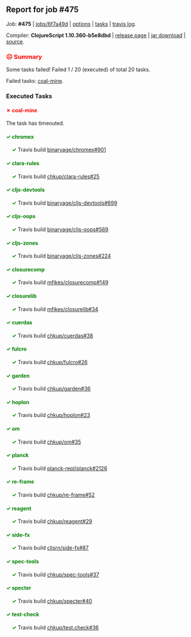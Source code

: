 ## Report for job #475

Job: **#475** | [jobs/6f7a49d](https://github.com/cljs-oss/canary/commit/6f7a49d9ce7a93bd2dd3b430a35a0e38cf2fbd0a) | [options](options.edn) | [tasks](tasks.edn) | [travis log](https://travis-ci.org/cljs-oss/canary/builds/401461490).

Compiler: **ClojureScript 1.10.360-b5e8dbd** | [release page](https://github.com/cljs-oss/canary/releases/tag/r1.10.360-b5e8dbd) | [jar download](https://github.com/cljs-oss/canary/releases/download/r1.10.360-b5e8dbd/clojurescript-1.10.360-b5e8dbd.jar) | [source](https://github.com/clojure/clojurescript/commit/b5e8dbd3316b0119ec3b80a73511127e678ce482).

### <b style='color:red'>☹ Summary</b>

Some tasks failed! Failed 1 / 20 (executed) of total 20 tasks.

Failed tasks: [coal-mine](#-coal-mine).

### Executed Tasks

#### <b style='color:red'>&#x2717; coal-mine</b>
The task has timeouted.

#### <b style='color:green'>&#x2713; chromex</b>
&nbsp;&nbsp;&nbsp;&nbsp;<b style='color:green'>&#x2713;</b> Travis build [binaryage/chromex#901](https://travis-ci.org/binaryage/chromex/builds/401462240)<br>

#### <b style='color:green'>&#x2713; clara-rules</b>
&nbsp;&nbsp;&nbsp;&nbsp;<b style='color:green'>&#x2713;</b> Travis build [chkup/clara-rules#25](https://travis-ci.org/chkup/clara-rules/builds/401462244)<br>

#### <b style='color:green'>&#x2713; cljs-devtools</b>
&nbsp;&nbsp;&nbsp;&nbsp;<b style='color:green'>&#x2713;</b> Travis build [binaryage/cljs-devtools#699](https://travis-ci.org/binaryage/cljs-devtools/builds/401462246)<br>

#### <b style='color:green'>&#x2713; cljs-oops</b>
&nbsp;&nbsp;&nbsp;&nbsp;<b style='color:green'>&#x2713;</b> Travis build [binaryage/cljs-oops#569](https://travis-ci.org/binaryage/cljs-oops/builds/401462248)<br>

#### <b style='color:green'>&#x2713; cljs-zones</b>
&nbsp;&nbsp;&nbsp;&nbsp;<b style='color:green'>&#x2713;</b> Travis build [binaryage/cljs-zones#224](https://travis-ci.org/binaryage/cljs-zones/builds/401462254)<br>

#### <b style='color:green'>&#x2713; closurecomp</b>
&nbsp;&nbsp;&nbsp;&nbsp;<b style='color:green'>&#x2713;</b> Travis build [mfikes/closurecomp#149](https://travis-ci.org/mfikes/closurecomp/builds/401462278)<br>

#### <b style='color:green'>&#x2713; closurelib</b>
&nbsp;&nbsp;&nbsp;&nbsp;<b style='color:green'>&#x2713;</b> Travis build [mfikes/closurelib#34](https://travis-ci.org/mfikes/closurelib/builds/401462295)<br>

#### <b style='color:green'>&#x2713; cuerdas</b>
&nbsp;&nbsp;&nbsp;&nbsp;<b style='color:green'>&#x2713;</b> Travis build [chkup/cuerdas#38](https://travis-ci.org/chkup/cuerdas/builds/401462307)<br>

#### <b style='color:green'>&#x2713; fulcro</b>
&nbsp;&nbsp;&nbsp;&nbsp;<b style='color:green'>&#x2713;</b> Travis build [chkup/fulcro#26](https://travis-ci.org/chkup/fulcro/builds/401462305)<br>

#### <b style='color:green'>&#x2713; garden</b>
&nbsp;&nbsp;&nbsp;&nbsp;<b style='color:green'>&#x2713;</b> Travis build [chkup/garden#36](https://travis-ci.org/chkup/garden/builds/401462309)<br>

#### <b style='color:green'>&#x2713; hoplon</b>
&nbsp;&nbsp;&nbsp;&nbsp;<b style='color:green'>&#x2713;</b> Travis build [chkup/hoplon#23](https://travis-ci.org/chkup/hoplon/builds/401462311)<br>

#### <b style='color:green'>&#x2713; om</b>
&nbsp;&nbsp;&nbsp;&nbsp;<b style='color:green'>&#x2713;</b> Travis build [chkup/om#35](https://travis-ci.org/chkup/om/builds/401462315)<br>

#### <b style='color:green'>&#x2713; planck</b>
&nbsp;&nbsp;&nbsp;&nbsp;<b style='color:green'>&#x2713;</b> Travis build [planck-repl/planck#2126](https://travis-ci.org/planck-repl/planck/builds/401462379)<br>

#### <b style='color:green'>&#x2713; re-frame</b>
&nbsp;&nbsp;&nbsp;&nbsp;<b style='color:green'>&#x2713;</b> Travis build [chkup/re-frame#52](https://travis-ci.org/chkup/re-frame/builds/401462326)<br>

#### <b style='color:green'>&#x2713; reagent</b>
&nbsp;&nbsp;&nbsp;&nbsp;<b style='color:green'>&#x2713;</b> Travis build [chkup/reagent#29](https://travis-ci.org/chkup/reagent/builds/401462330)<br>

#### <b style='color:green'>&#x2713; side-fx</b>
&nbsp;&nbsp;&nbsp;&nbsp;<b style='color:green'>&#x2713;</b> Travis build [cljsrn/side-fx#87](https://travis-ci.org/cljsrn/side-fx/builds/401462368)<br>

#### <b style='color:green'>&#x2713; spec-tools</b>
&nbsp;&nbsp;&nbsp;&nbsp;<b style='color:green'>&#x2713;</b> Travis build [chkup/spec-tools#37](https://travis-ci.org/chkup/spec-tools/builds/401462374)<br>

#### <b style='color:green'>&#x2713; specter</b>
&nbsp;&nbsp;&nbsp;&nbsp;<b style='color:green'>&#x2713;</b> Travis build [chkup/specter#40](https://travis-ci.org/chkup/specter/builds/401462334)<br>

#### <b style='color:green'>&#x2713; test-check</b>
&nbsp;&nbsp;&nbsp;&nbsp;<b style='color:green'>&#x2713;</b> Travis build [chkup/test.check#36](https://travis-ci.org/chkup/test.check/builds/401462364)<br>